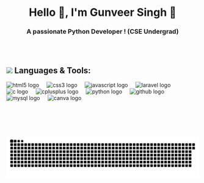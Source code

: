 <h1 align="center">Hello 👋, I'm Gunveer Singh 🚀️</h1>
<h3 align="center">A passionate Python Developer ! (CSE Undergrad)</h3>
<br><br>
<!-- <img align="right" alt="coding" width="280" src="https://media1.giphy.com/media/Bvsv6ROq1s70MPVVdp/giphy.gif?cid=6c09b952zr7rl4dlfbc30e4oc6asaear02kfi0hnwnhzavmp&ep=v1_internal_gif_by_id&rid=giphy.gif&ct=s"> -->
<!-- <img align="right" alt="coding" width="300" height= "300" src="https://media.tenor.com/YUzRkMOL-3EAAAAM/programming-computer-frog.gif"> -->

## <img src="https://media.giphy.com/media/j2pOGeGYKe2xCCKwfi/giphy.gif" width="40"> **Languages & Tools:**

<div align="left">
  <img src="https://cdn.jsdelivr.net/gh/devicons/devicon/icons/html5/html5-original.svg" height="40" alt="html5 logo"  />
  <img width="12" />
  <img src="https://cdn.jsdelivr.net/gh/devicons/devicon/icons/css3/css3-original.svg" height="40" alt="css3 logo"  />
  <img width="12" />
  <img src="https://cdn.jsdelivr.net/gh/devicons/devicon/icons/javascript/javascript-original.svg" height="40" alt="javascript logo"  />
  <img width="12" />
  <img src="https://cdn.jsdelivr.net/gh/devicons/devicon/icons/laravel/laravel-original.svg" height="40" alt="laravel logo"  />
  <img width="12" />
  <img src="https://cdn.jsdelivr.net/gh/devicons/devicon/icons/c/c-original.svg" height="40" alt="c logo"  />
  <img width="12" />
  <img src="https://cdn.jsdelivr.net/gh/devicons/devicon/icons/cplusplus/cplusplus-original.svg" height="40" alt="cplusplus logo"  />
  <img width="12" />
  <img src="https://cdn.jsdelivr.net/gh/devicons/devicon/icons/python/python-original.svg" height="40" alt="python logo"  />
  <img width="12" />
  <img src="https://cdn.jsdelivr.net/gh/devicons/devicon/icons/github/github-original.svg" height="40" alt="github logo"  />
  <img width="12" />
  <img src="https://cdn.jsdelivr.net/gh/devicons/devicon/icons/mysql/mysql-original.svg" height="40" alt="mysql logo"  />
  <img width="12" />
  <img src="https://cdn.jsdelivr.net/gh/devicons/devicon/icons/canva/canva-original.svg" height="40" alt="canva logo"  />
  <img width="12" />
</div> <br><br><br>

###

<div align="left">
</div>

###


<br clear="both">
<img src="https://raw.githubusercontent.com/Gunveer-Singh/Gunveer-Singh/output/snake.svg" alt="Snake animation" />


